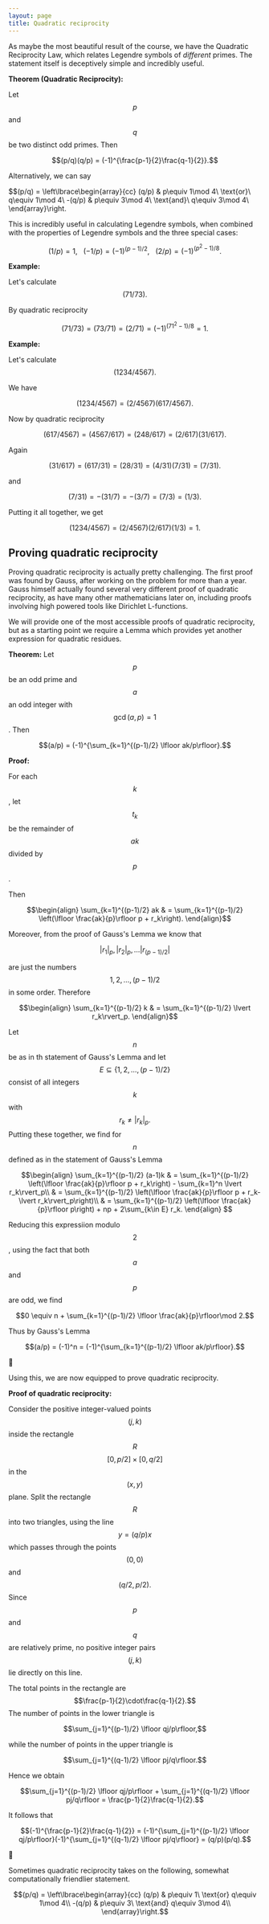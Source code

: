 ```yaml
---
layout: page
title: Quadratic reciprocity
---
```



As maybe the most beautiful result of the course, we have the Quadratic Reciprocity Law, which relates Legendre symbols of *different* primes.
The statement itself is deceptively simple and incredibly useful.

**Theorem (Quadratic Reciprocity):**

Let $$p$$ and $$q$$ be two distinct odd primes.  Then

$$(p/q)(q/p) = (-1)^{\frac{p-1}{2}\frac{q-1}{2}}.$$


Alternatively, we can say

$$(p/q) = \left\lbrace\begin{array}{cc}
 (q/p) & p\equiv 1\mod 4\ \text{or}\ q\equiv 1\mod 4\\
-(q/p) & p\equiv 3\mod 4\ \text{and}\ q\equiv 3\mod 4\\
\end{array}\right.

This is incredibly useful in calculating Legendre symbols, when combined with the properties of Legendre symbols and the three special cases:

$$(1/p) = 1,\ \ \ (-1/p) = (-1)^{(p-1)/2},\ \ \ (2/p) = (-1)^{(p^2-1)/8}.$$

**Example:**

Let's calculate $$(71/73).$$

By quadratic reciprocity

$$(71/73) = (73/71) = (2/71) = (-1)^{(71^2-1)/8} = 1.$$


**Example:**

Let's calculate $$(1234/4567).$$

We have

$$(1234/4567) = (2/4567)(617/4567).$$

Now by quadratic reciprocity

$$(617/4567) = (4567/617) = (248/617) = (2/617)(31/617).$$

Again

$$(31/617) = (617/31) = (28/31) = (4/31)(7/31) = (7/31).$$

and

$$(7/31) = -(31/7) = -(3/7) = (7/3) = (1/3).$$

Putting it all together, we get

$$(1234/4567) = (2/4567)(2/617)(1/3) = 1.$$


## Proving quadratic reciprocity

Proving quadratic reciprocity is actually pretty challenging.
The first proof was found by Gauss, after working on the problem for more than a year.
Gauss himself actually found several very different proof of quadratic reciprocity, as have many other mathematicians later on, including proofs involving high powered tools like Dirichlet L-functions.

We will provide one of the most accessible proofs of quadratic reciprocity, but as a starting point we require a Lemma which provides yet another expression for quadratic residues.

**Theorem:**  Let $$p$$ be an odd prime and $$a$$ an odd integer with $$\gcd(a,p) = 1$$.  Then

$$(a/p) = (-1)^{\sum_{k=1}^{(p-1)/2} \lfloor ak/p\rfloor}.$$

**Proof:**

For each $$k$$, let $$t_k$$ be the remainder of $$ak$$ divided by $$p$$.

Then

$$\begin{align}
\sum_{k=1}^{(p-1)/2} ak
  & = \sum_{k=1}^{(p-1)/2} \left(\lfloor \frac{ak}{p}\rfloor p  + r_k\right).
\end{align}$$

Moreover, from the proof of Gauss's Lemma we know that

$$\lvert r_1 \rvert_p, \lvert r_2 \rvert_p,\dots \lvert r_{(p-1)/2}\rvert$$ 

are just the numbers $$1,2,\dots, (p-1)/2$$ in some order.  Therefore

$$\begin{align}
\sum_{k=1}^{(p-1)/2} k
  & = \sum_{k=1}^{(p-1)/2} \lvert r_k\rvert_p.
\end{align}$$

Let $$n$$ be as in th statement of Gauss's Lemma and let $$E\subseteq \{1,2,\dots, (p-1)/2\}$$ consist of all integers $$k$$ with $$r_k\neq \lvert r_k\rvert_p.$$
Putting these together, we find for $$n$$ defined as in the statement of Gauss's Lemma

$$\begin{align}
\sum_{k=1}^{(p-1)/2} (a-1)k
  & = \sum_{k=1}^{(p-1)/2} \left(\lfloor \frac{ak}{p}\rfloor p  + r_k\right) - \sum_{k=1}^n \lvert r_k\rvert_p\\
  & = \sum_{k=1}^{(p-1)/2} \left(\lfloor \frac{ak}{p}\rfloor p  + r_k-\lvert r_k\rvert_p\right)\\
  & = \sum_{k=1}^{(p-1)/2} \left(\lfloor \frac{ak}{p}\rfloor p\right) + np + 2\sum_{k\in E} r_k.
\end{align}
$$

Reducing this expressiion modulo $$2$$, using the fact that both $$a$$ and $$p$$ are odd, we find

$$0 \equiv n + \sum_{k=1}^{(p-1)/2} \lfloor \frac{ak}{p}\rfloor\mod 2.$$

Thus by Gauss's Lemma

$$(a/p) = (-1)^n = (-1)^{\sum_{k=1}^{(p-1)/2} \lfloor ak/p\rfloor}.$$

:black_square_button:


Using this, we are now equipped to prove quadratic reciprocity.

**Proof of quadratic reciprocity:**

Consider the positive integer-valued points $$(j,k)$$ inside the rectangle $$R$$ $$[0,p/2]\times [0,q/2]$$ in the $$(x,y)$$ plane.
Split the rectangle $$R$$ into two triangles, using the line $$y=(q/p)x$$ which passes through the points $$(0,0)$$ and $$(q/2,p/2).$$
Since $$p$$ and $$q$$ are relatively prime, no positive integer pairs $$(j,k)$$ lie directly on this line.

The total points in the rectangle are $$\frac{p-1}{2}\cdot\frac{q-1}{2}.$$
The number of points in the lower triangle is

$$\sum_{j=1}^{(p-1)/2} \lfloor qj/p\rfloor,$$

while the number of points in the upper triangle is

$$\sum_{j=1}^{(q-1)/2} \lfloor pj/q\rfloor.$$

Hence we obtain

$$\sum_{j=1}^{(p-1)/2} \lfloor qj/p\rfloor + \sum_{j=1}^{(q-1)/2} \lfloor pj/q\rfloor = \frac{p-1}{2}\frac{q-1}{2}.$$

It follows that

$$(-1)^{\frac{p-1}{2}\frac{q-1}{2}} = (-1)^{\sum_{j=1}^{(p-1)/2} \lfloor qj/p\rfloor}(-1)^{\sum_{j=1}^{(q-1)/2} \lfloor pj/q\rfloor} = (q/p)(p/q).$$

:black_square_button:


Sometimes quadratic reciprocity takes on the following, somewhat computationally friendlier statement.

$$(p/q) = \left\lbrace\begin{array}{cc}
 (q/p) & p\equiv 1\ \text{or}  q\equiv 1\mod 4\\
-(q/p) & p\equiv 3\ \text{and} q\equiv 3\mod 4\\
\end{array}\right.$$




